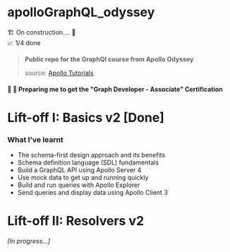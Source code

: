 # apolloGraphQL_odyssey

🏗 On construction.... 🚧  
📈  1/4 done

>**Public repo for the GraphQl course from Apollo Odyssey**
>
> source: [Apollo Tutorials](https://www.apollographql.com/tutorials/)

#### 💪 🧾 Preparing me to get the "Graph Developer - Associate" Certification

# Lift-off I: Basics v2 [Done]
### What I've learnt

   * The schema-first design approach and its benefits
   * Schema definition language (SDL) fundamentals
   * Build a GraphQL API using Apollo Server 4
   * Use mock data to get up and running quickly
   * Build and run queries with Apollo Explorer
   * Send queries and display data using Apollo Client 3

# Lift-off II: Resolvers v2 
<h6>[In progress...]</h6>

